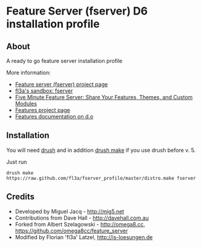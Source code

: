 # Feature Server (fserver) D6 installation profile

## About 

A ready to go feature server installation profile

More information:
* [Feature server (fserver) project page](http://drupal.org/project/fserver)
* [fl3a's sandbox: fserver](http://drupal.org/sandbox/fl3a/1539916)
* [Five Minute Feature Server: Share Your Features, Themes, and Custom Modules](http://developmentseed.org/blog/2009/sep/03/5-minute-feature-server/)
* [Features project page](http://drupal.org/project/features)
* [Features documentation on d.o](http://drupal.org/node/580026)


## Installation 

You will need [drush](http://drupal.org/project/drush) 
and in addition [drush make](http://drupal.org/project/drush_make)
if you use drush before v. 5.

Just run 

    drush make https://raw.github.com/fl3a/fserver_profile/master/distro.make fserver
    
## Credits

* Developed by Miguel Jacq - http://mig5.net
* Contributions from Dave Hall - http://davehall.com.au
* Forked from Albert Szelagowski - http://omega8.cc, https://github.com/omega8cc/feature_server
* Modified by Florian 'fl3a' Latzel, http://is-loesungen.de
    